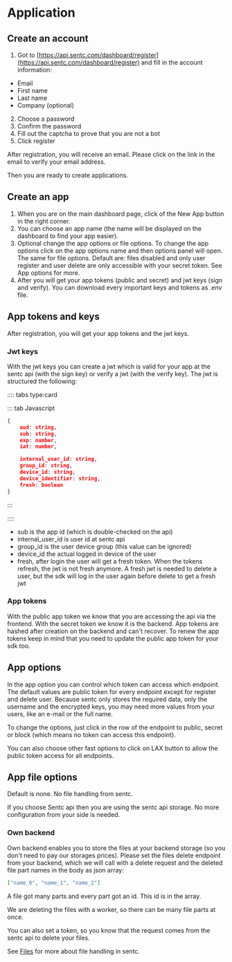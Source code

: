 # Application

## Create an account

1. Got to [https://api.sentc.com/dashboard/register](https://api.sentc.com/dashboard/register) and fill in the account information:
- Email
- First name
- Last name
- Company (optional)

2. Choose a password
3. Confirm the password
4. Fill out the captcha to prove that you are not a bot
5. Click register

After registration, you will receive an email. Please click on the link in the email to verify your email address.

Then you are ready to create applications.

## Create an app

1. When you are on the main dashboard page, click of the New App button in the right corner.
2. You can choose an app name (the name will be displayed on the dashboard to find your app easier).
3. Optional change the app options or file options. To change the app options click on the app options name and then options panel will open. The same for file options. 
Default are: files disabled and only user register and user delete are only accessible with your secret token. See App options for more.
4. After you will get your app tokens (public and secret) and jwt keys (sign and verify). 
You can download every important keys and tokens as .env file.

## App tokens and keys

After registration, you will get your app tokens and the jwt keys.

### Jwt keys

With the jwt keys you can create a jwt which is valid for your app at the sentc api (with the sign key) or verify a jwt (with the verify key).
The jwt is structured the following:

:::: tabs type:card

::: tab Javascript

````json lines
{
    aud: string,
    sub: string,
    exp: number,
    iat: number,

	internal_user_id: string,
	group_id: string,
	device_id: string,
	device_identifier: string,
	fresh: boolean
}
````

:::

::::

- sub is the app id (which is double-checked on the api)
- internal_user_id is user id at sentc api
- group_id is the user device group (this value can be ignored)
- device_id the actual logged in device of the user
- fresh, after login the user will get a fresh token. When the tokens refresh, 
the jwt is not fresh anymore. A fresh jwt is needed to delete a user, but the sdk will log in the user again before delete to get a fresh jwt

### App tokens

With the public app token we know that you are accessing the api via the frontend. With the secret token we know it is the backend. 
App tokens are hashed after creation on the backend and can't recover. 
To renew the app tokens keep in mind that you need to update the public app token for your sdk too.


## App options

In the app option you can control which token can access which endpoint. 
The default values are public token for every endpoint except for register and delete user. 
Because sentc only stores the required data, only the username and the encrypted keys, 
you may need more values from your users, like an e-mail or the full name.

To change the options, just click in the row of the endpoint to public, secret or block (which means no token can access this endpoint).

You can also choose other fast options to click on LAX button to allow the public token access for all endpoints.

## App file options

Default is none. No file handling from sentc.

If you choose Sentc api then you are using the sentc api storage. No more configuration from your side is needed.

### Own backend

Own backend enables you to store the files at your backend storage (so you don't need to pay our storages prices). 
Please set the files delete endpoint from your backend, 
which we will call with a delete request and the deleted file part names in the body as json array:

````json
["name_0", "name_1", "name_2"]
````

A file got many parts and every part got an id. This id is in the array.

We are deleting the files with a worker, so there can be many file parts at once.

You can also set a token, so you know that the request comes from the sentc api to delete your files.

See [Files](/guide/file/) for more about file handling in sentc.